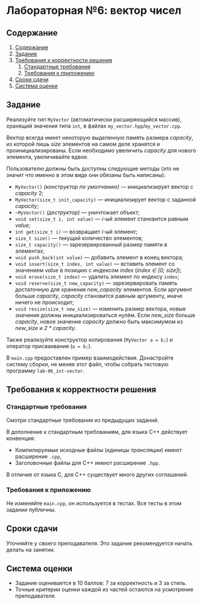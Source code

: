 # Лабораторная №6: вектор чисел

## Содержание
1. [Содержание](#содержание)
1. [Задание](#задание)
1. [Требования к корректности решения](#требования-к-корректности-решения)
   1. [Стандартные требования](#стандартные-требования)
   1. [Требования к приложению](#требования-к-приложению)
1. [Сроки сдачи](#сроки-сдачи)
1. [Система оценки](#система-оценки)

## Задание
Реализуйте тип `MyVector` (автоматически расширяющийся массив), хранящий значения типа `int`, в
файлах `my_vector.hpp`/`my_vector.cpp`.

Вектор всегда имеет некоторую выделенную память размера _capacity_, из которой лишь _size_ элементов
на самом деле хранятся и проинициализированы. Если необходимо увеличить _capacity_ для нового
элемента, увеличивайте вдвое.

Пользователю должны быть доступны следующие методы (это не значит что именно в этом виде они обязаны
быть написаны):
* `MyVector()` _(конструктор по умолчанию)_ — инициализирует вектор с _capacity_ 2;
* `MyVector(size_t init_capacity)` — инициализирует вектор с заданной _capacity_;
* `~MyVector()` _(деструктор)_ — уничтожает объект;
* `void set(size_t i, int value)` — _i_-ый элемент становится равным _value_;
* `int get(size_t i)` — возвращает _i_-ый элемент;
* `size_t size()` — текущий количество элементов;
* `size_t capacity()` — зарезервированный размер памяти в элементах;
* `void push_back(int value)` — добавить элемент в конец вектора;
* `void insert(size_t index, int value)` — вставить элемент со значением _value_ в позицию с
  индексом _index_ (_index ∈ [0; size]_);
* `void erase(size_t index)` — удалить элемент по индексу `index`;
* `void reserve(size_t new_capacity)` — зарезервировать память достаточную для хранения
  _new_capacity_ элементов. Если аргумент больше _capacity_, _capacity_ становится равным аргументу,
  иначе ничего не происходит;
* `void resize(size_t new_size)` — изменить размер вектора, новые значения должны инициализироваться
  нулём. Eсли _new_size_ больше _capacity_, новое значение _capacity_ должно быть максимумом из
  _new_size_ и _2 * capacity_.

Также реализуйте конструктор копирования (`MyVector a = b;`) и оператор присваивания (`a = b;`).

В `main.cpp` предоставлен пример взаимодействия. Донастройте систему сборки, не меняя этот файл,
чтобы собрать тестовую программу `lab-06_int-vector`.

## Требования к корректности решения

### Стандартные требования

Смотри стандартные требования из предыдущих заданий.

В дополнение к стандартным требованиям, для языка C++ действует конвенция:
* Компилируемые исходные файлы (_единицы трансляции_) имеют расширение `.cpp`,
* Заголовочные файлы для C++ имеют расширение `.hpp`.

В отличие от языка C, для C++ существует много других соглашений.

### Требования к приложению

Не изменяйте `main.cpp`, он используется в тестах. Все тесты в этом задании публичны.

## Сроки сдачи

Уточняйте у своего преподавателя. Это задание рекомендуется начать делать на занятии.

## Система оценки

* Задание оценивается в 10 баллов: 7 за корректность и 3 за стиль.
* Точные критерии оценки каждой из частей остаются на усмотрение преподавателя.
